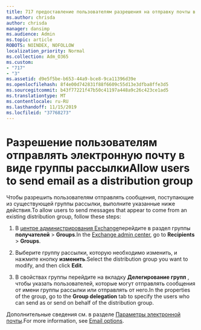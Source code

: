 ```yaml
---
title: 717 предоставление пользователям разрешения на отправку почты в виде списка рассылки
ms.author: chrisda
author: chrisda
manager: dansimp
ms.audience: Admin
ms.topic: article
ROBOTS: NOINDEX, NOFOLLOW
localization_priority: Normal
ms.collection: Adm_O365
ms.custom:
- "717"
- "3"
ms.assetid: d9e5f5be-b653-44a9-bce8-9ca11396d39e
ms.openlocfilehash: 8f4e00d742831f88f6609c55d13e3dfba8ffe3d5
ms.sourcegitcommit: b43f77221f47b50c41197a448a9c26c423ce1ad5
ms.translationtype: MT
ms.contentlocale: ru-RU
ms.lasthandoff: 11/15/2019
ms.locfileid: "37768273"
---
```

# <a name="allow-users-to-send-email-as-a-distribution-group"></a><span data-ttu-id="0c28b-102">Разрешение пользователям отправлять электронную почту в виде группы рассылки</span><span class="sxs-lookup"><span data-stu-id="0c28b-102">Allow users to send email as a distribution group</span></span>

<span data-ttu-id="0c28b-103">Чтобы разрешить пользователям отправлять сообщения, поступающие из существующей группы рассылки, выполните указанные ниже действия.</span><span class="sxs-lookup"><span data-stu-id="0c28b-103">To allow users to send messages that appear to come from an existing distribution group, follow these steps:</span></span>

1. <span data-ttu-id="0c28b-104">В [центре администрирования Exchange](https://outlook.office365.com/ecp/)перейдите в раздел группы **получателей** \> **Groups**.</span><span class="sxs-lookup"><span data-stu-id="0c28b-104">In the [Exchange admin center](https://outlook.office365.com/ecp/), go to **Recipients** \> **Groups**.</span></span>

2. <span data-ttu-id="0c28b-105">Выберите группу рассылки, которую необходимо изменить, и нажмите кнопку **изменить**.</span><span class="sxs-lookup"><span data-stu-id="0c28b-105">Select the distribution group you want to modify, and then click **Edit**.</span></span>

3. <span data-ttu-id="0c28b-106">В свойствах группы перейдите на вкладку **Делегирование групп** , чтобы указать пользователей, которые могут отправлять сообщения от имени группы рассылки или отправлять от него.</span><span class="sxs-lookup"><span data-stu-id="0c28b-106">In the properties of the group, go to the **Group delegation** tab to specify the users who can send as or send on behalf of the distribution group.</span></span>

<span data-ttu-id="0c28b-107">Дополнительные сведения см. в разделе [Параметры электронной почты](https://technet.microsoft.com/library/bb124513.aspx#groupdelegation).</span><span class="sxs-lookup"><span data-stu-id="0c28b-107">For more information, see [Email options](https://technet.microsoft.com/library/bb124513.aspx#groupdelegation).</span></span>
